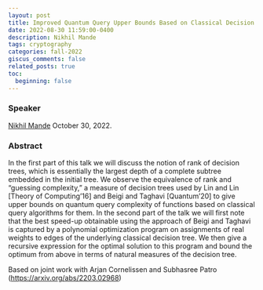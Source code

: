 ```yaml
---
layout: post
title: Improved Quantum Query Upper Bounds Based on Classical Decision Trees
date: 2022-08-30 11:59:00-0400
description: Nikhil Mande
tags: cryptography
categories: fall-2022
giscus_comments: false
related_posts: true
toc:
  beginning: false
---
```


### Speaker 

[Nikhil Mande](https://mande-nikhil.github.io)
October 30, 2022. 


### Abstract

In the first part of this talk we will discuss the notion of rank of decision trees, which is essentially the largest depth of a complete subtree embedded in the initial tree. We observe the equivalence of rank and “guessing complexity,” a measure of decision trees used by Lin and Lin [Theory of Computing’16] and Beigi and Taghavi [Quantum’20] to give upper bounds on quantum query complexity of functions based on classical query algorithms for them.
In the second part of the talk we will first note that the best speed-up obtainable using the approach of Beigi and Taghavi is captured by a polynomial optimization program on assignments of real weights to edges of the underlying classical decision tree. We then give a recursive expression for the optimal solution to this program and bound the optimum from above in terms of natural measures of the decision tree.

Based on joint work with Arjan Cornelissen and Subhasree Patro (https://arxiv.org/abs/2203.02968)
